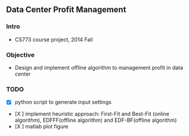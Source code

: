 ## Data Center Profit Management

### Intro
- CS773 course project, 2014 Fall

### Objective
- Design and implement offline algorithm to management profit in data center

### TODO
- [X] python script to generate input settings
- [X ] implement heuristic approach: First-Fit and Best-Fit (online algorithm), EDFFF(offline algorithm) and EDF-BF(offline algorithm)
- [X ] matlab plot figure
